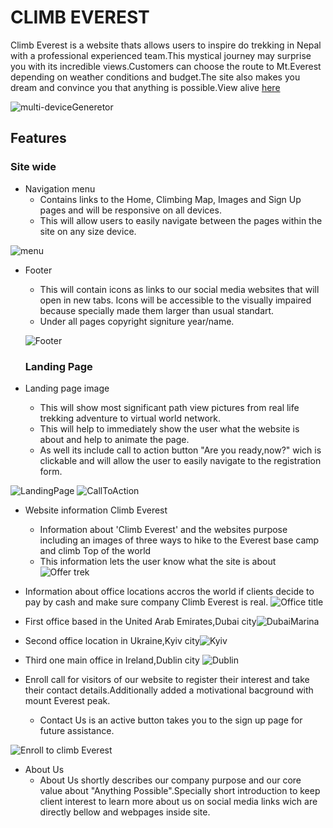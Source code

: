 # CLIMB EVEREST 

Climb Everest is a website thats allows users to inspire do trekking in Nepal with a professional experienced team.This mystical journey may surprise you with its incredible views.Customers can choose the route to Mt.Everest depending on weather conditions and budget.The site also makes you dream and convince you that anything is possible.View alive [here](https://zaurtime.github.io/project1everest/index.html)

![multi-deviceGeneretor](https://user-images.githubusercontent.com/119350794/209062195-dfcf1be2-db7b-43f6-acca-16d86b4a8e24.png)

## Features

### Site wide
* Navigation menu
  * Contains links to the Home, Climbing Map, Images and Sign Up pages and will be responsive on all devices.
  * This will allow users to easily navigate between the pages within the site on any size device. 

![menu](https://user-images.githubusercontent.com/119350794/209068488-46cf75d3-5ba1-460a-9f8d-addf9a4e734a.png)

* Footer 
  * This will contain icons as links to our social media websites that will open in new tabs. Icons will be accessible to the visually impaired because specially made them larger than usual standart.
  * Under all pages copyright signiture year/name.
  
  ![Footer](https://user-images.githubusercontent.com/119350794/209073084-187cf8cb-0b70-4978-a7bb-e84ead631ab5.png)
  
  ### Landing Page
 * Landing page image
    * This will show most significant path view pictures from real life trekking adventure to virtual world network.
    * This will help to immediately show the user what the website is about and help to animate the page.
    * As well its include call to action button "Are you ready,now?" wich is clickable and will allow the user to easily navigate to the registration form. 

![LandingPage](https://user-images.githubusercontent.com/119350794/209075294-1c5249cd-cfad-4d3f-ad3c-dbad104dba6d.png)
![CallToAction](https://user-images.githubusercontent.com/119350794/209076359-ae8ef221-b62c-4a14-b6b1-fe1739b956f6.png)

 * Website information Climb Everest 
   *  Information about 'Climb Everest' and the websites purpose including an images of three ways to hike to the Everest base camp and climb Top of the world
    * This information lets the user know what the site is about
    ![Offer trek](https://user-images.githubusercontent.com/119350794/209078242-08b092f0-b1fd-4885-88ba-300451571df5.png)
    
  * Information about office locations accros the world if clients decide to pay by cash and make sure company Climb Everest is real.
![Office title](https://user-images.githubusercontent.com/119350794/209079638-05d99b51-0d37-47d2-beff-7ccc7e275146.png)
 * First office based in the United Arab Emirates,Dubai city![DubaiMarina](https://user-images.githubusercontent.com/119350794/209080184-f71a79d9-82cc-4fc1-8adc-ae8a50ac15f7.png)
 * Second office location in Ukraine,Kyiv city![Kyiv](https://user-images.githubmausercontent.com/119350794/209080732-45e35e4e-870b-4c89-ad59-d54d329b755b.png)
 * Third one main office in Ireland,Dublin city
![Dublin](https://user-images.githubusercontent.com/119350794/209081036-a364bf32-47b8-46d6-a2bd-5c55c530a58b.png)

* Enroll call for visitors of our website to register their interest and take their contact details.Additionally added a motivational bacground with mount Everest peak.
  * Contact Us is an active button takes you to the sign up page for future assistance.

![Enroll to climb Everest](https://user-images.githubusercontent.com/119350794/209082561-105b560b-9b77-433c-a96f-8c601748f707.png)

* About Us
  * About Us shortly describes our company purpose and our core value about "Anything Possible".Specially short introduction to keep client interest to learn more about us on social media links wich are directly bellow and webpages inside site.


